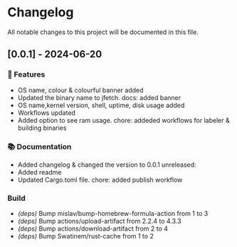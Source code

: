 # Changelog

All notable changes to this project will be documented in this file.

## [0.0.1] - 2024-06-20

### 🚀 Features

- OS name, colour & colourful banner added
- Updated the binary name to jfetch. docs: added banner
- OS name,kernel version, shell, uptime, disk usage added
- Workflows updated
- Added option to see ram usage. chore: addeded workflows for labeler & building binaries

### 📚 Documentation

- Added changelog & changed the version to 0.0.1 unreleased:
- Added readme
- Updated Cargo.toml file. chore: added publish workflow

### Build

- *(deps)* Bump mislav/bump-homebrew-formula-action from 1 to 3
- *(deps)* Bump actions/upload-artifact from 2.2.4 to 4.3.3
- *(deps)* Bump actions/download-artifact from 2 to 4
- *(deps)* Bump Swatinem/rust-cache from 1 to 2

<!-- generated by git-cliff -->

